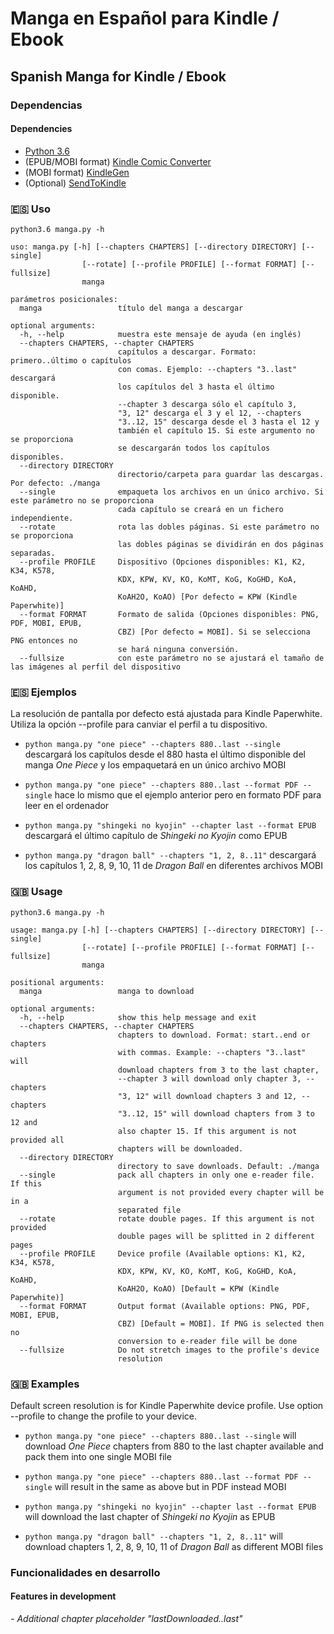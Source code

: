 # Manga en Español para Kindle / Ebook
## Spanish Manga for Kindle / Ebook

### Dependencias
#### Dependencies

- [Python 3.6](https://www.python.org/downloads/)
- (EPUB/MOBI format) [Kindle Comic Converter](https://github.com/ciromattia/kcc)
- (MOBI format) [KindleGen](https://www.amazon.com/gp/feature.html?ie=UTF8&docId=1000765211)
- (Optional) [SendToKindle](https://www.amazon.com/gp/sendtokindle)

### 🇪🇸 Uso

`python3.6 manga.py -h`

```
uso: manga.py [-h] [--chapters CHAPTERS] [--directory DIRECTORY] [--single]
                [--rotate] [--profile PROFILE] [--format FORMAT] [--fullsize]
                manga

parámetros posicionales:
  manga                 título del manga a descargar

optional arguments:
  -h, --help            muestra este mensaje de ayuda (en inglés)
  --chapters CHAPTERS, --chapter CHAPTERS
                        capítulos a descargar. Formato: primero..último o capítulos
                        con comas. Ejemplo: --chapters "3..last" descargará
                        los capítulos del 3 hasta el último disponible.
                        --chapter 3 descarga sólo el capítulo 3,
                        "3, 12" descarga el 3 y el 12, --chapters
                        "3..12, 15" descarga desde el 3 hasta el 12 y
                        también el capítulo 15. Si este argumento no se proporciona
                        se descargarán todos los capítulos disponibles.
  --directory DIRECTORY
                        directorio/carpeta para guardar las descargas. Por defecto: ./manga
  --single              empaqueta los archivos en un único archivo. Si este parámetro no se proporciona
                        cada capítulo se creará en un fichero independiente.
  --rotate              rota las dobles páginas. Si este parámetro no se proporciona
                        las dobles páginas se dividirán en dos páginas separadas.
  --profile PROFILE     Dispositivo (Opciones disponibles: K1, K2, K34, K578,
                        KDX, KPW, KV, KO, KoMT, KoG, KoGHD, KoA, KoAHD,
                        KoAH2O, KoAO) [Por defecto = KPW (Kindle Paperwhite)]
  --format FORMAT       Formato de salida (Opciones disponibles: PNG, PDF, MOBI, EPUB,
                        CBZ) [Por defecto = MOBI]. Si se selecciona PNG entonces no
                        se hará ninguna conversión.
  --fullsize            con este parámetro no se ajustará el tamaño de las imágenes al perfil del dispositivo
```

### 🇪🇸 Ejemplos

La resolución de pantalla por defecto está ajustada para Kindle Paperwhite. Utiliza la opción --profile para canviar el perfil a tu dispositivo.

- `python manga.py "one piece" --chapters 880..last --single` descargará los capítulos desde el 880 hasta el último disponible del manga _One Piece_ y los empaquetará en un único archivo MOBI

- `python manga.py "one piece" --chapters 880..last --format PDF --single` hace lo mismo que el ejemplo anterior pero en formato PDF para leer en el ordenador

- `python manga.py "shingeki no kyojin" --chapter last --format EPUB` descargará el último capítulo de _Shingeki no Kyojin_ como EPUB

- `python manga.py "dragon ball" --chapters "1, 2, 8..11"` descargará los capítulos 1, 2, 8, 9, 10, 11 de _Dragon Ball_ en diferentes archivos MOBI

### 🇬🇧 Usage

`python3.6 manga.py -h`

```
usage: manga.py [-h] [--chapters CHAPTERS] [--directory DIRECTORY] [--single]
                [--rotate] [--profile PROFILE] [--format FORMAT] [--fullsize]
                manga

positional arguments:
  manga                 manga to download

optional arguments:
  -h, --help            show this help message and exit
  --chapters CHAPTERS, --chapter CHAPTERS
                        chapters to download. Format: start..end or chapters
                        with commas. Example: --chapters "3..last" will
                        download chapters from 3 to the last chapter,
                        --chapter 3 will download only chapter 3, --chapters
                        "3, 12" will download chapters 3 and 12, --chapters
                        "3..12, 15" will download chapters from 3 to 12 and
                        also chapter 15. If this argument is not provided all
                        chapters will be downloaded.
  --directory DIRECTORY
                        directory to save downloads. Default: ./manga
  --single              pack all chapters in only one e-reader file. If this
                        argument is not provided every chapter will be in a
                        separated file
  --rotate              rotate double pages. If this argument is not provided
                        double pages will be splitted in 2 different pages
  --profile PROFILE     Device profile (Available options: K1, K2, K34, K578,
                        KDX, KPW, KV, KO, KoMT, KoG, KoGHD, KoA, KoAHD,
                        KoAH2O, KoAO) [Default = KPW (Kindle Paperwhite)]
  --format FORMAT       Output format (Available options: PNG, PDF, MOBI, EPUB,
                        CBZ) [Default = MOBI]. If PNG is selected then no
                        conversion to e-reader file will be done
  --fullsize            Do not stretch images to the profile's device
                        resolution
```

### 🇬🇧 Examples

Default screen resolution is for Kindle Paperwhite device profile. Use option --profile to change the profile to your device.

- `python manga.py "one piece" --chapters 880..last --single` will download _One Piece_ chapters from 880 to the last chapter available and pack them into one single MOBI file

- `python manga.py "one piece" --chapters 880..last --format PDF --single` will result in the same as above but in PDF instead MOBI

- `python manga.py "shingeki no kyojin" --chapter last --format EPUB` will download the last chapter of _Shingeki no Kyojin_ as EPUB

- `python manga.py "dragon ball" --chapters "1, 2, 8..11"` will download chapters 1, 2, 8, 9, 10, 11 of _Dragon Ball_ as different MOBI files

### Funcionalidades en desarrollo
#### Features in development
_- Additional chapter placeholder "lastDownloaded..last"_

